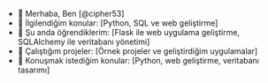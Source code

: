 - 👋 Merhaba, Ben [@cipher53]
- 👀 İlgilendiğim konular: [Python, SQL ve web geliştirme]
- 🌱 Şu anda öğrendiklerim: [Flask ile web uygulama geliştirme, SQLAlchemy ile veritabanı yönetimi]
- 💼 Çalıştığım projeler: [Örnek projeler ve geliştirdiğim uygulamalar]
- 💬 Konuşmak istediğim konular: [Python, web geliştirme, veritabanı tasarımı]
